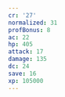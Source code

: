 ```yaml
---
cr: '27'
normalized: 31
profBonus: 8
ac: 22
hp: 405
attack: 17
damage: 135
dc: 24
save: 16
xp: 105000
---
```

